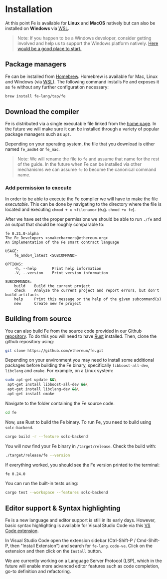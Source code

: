 # Installation

At this point Fe is available for **Linux** and **MacOS** natively but can also be installed on **Windows** via [WSL](https://learn.microsoft.com/en-us/windows/wsl/about).

> Note: If you happen to be a Windows developer, consider getting involved
> and help us to support the Windows platform natively. [Here would be a good place to start.](https://github.com/ethereum/fe/issues/62)

## Package managers

Fe can be installed from [Homebrew](https://brew.sh/). Homebrew is available for Mac, Linux and Windows (via [WSL](https://learn.microsoft.com/en-us/windows/wsl/about)). The following command installs Fe and exposes it as `fe` without any further configuration necessary:

```sh
brew install fe-lang/tap/fe
```

## Download the compiler

Fe is distributed via a single executable file linked from the [home page](https://fe-lang.org). In the future we will make sure it can be installed through a variety of popular package managers such as `apt`.

Depending on your operating system, the file that you download is either named `fe_amd64` or `fe_mac`.

> Note: We will rename the file to `fe` and assume that name for the rest of the guide. In the future when Fe can be installed via other mechanisms we can assume `fe` to become the canonical command name.

### Add permission to execute

In order to be able to execute the Fe compiler we will have to make the file *executable*. This can be done by navigating to the directory where the file is located and executing `chmod + x <filename>` (e.g. `chmod +x fe`).

After we have set the proper permissions we should be able to run `./fe` and an output that should be roughly comparable to:

```
fe 0.21.0-alpha
The Fe Developers <snakecharmers@ethereum.org>
An implementation of the Fe smart contract language

USAGE:
    fe_amd64_latest <SUBCOMMAND>

OPTIONS:
    -h, --help       Print help information
    -V, --version    Print version information

SUBCOMMANDS:
    build    Build the current project
    check    Analyze the current project and report errors, but don't build artifacts
    help     Print this message or the help of the given subcommand(s)
    new      Create new fe project
```


## Building from source

You can also build Fe from the source code provided in our Github [repository](https://github.com/ethereum/fe). To do this you will need to have [Rust](https://www.rust-lang.org/tools/install) installed. Then, clone the github repository using:

```sh
git clone https://github.com/ethereum/fe.git
```

Depending on your environment you may need to install some additional packages before building the Fe binary, specifically `libboost-all-dev`, `libclang` and `cmake`. For example, on a Linux system:

```sh
sudo apt-get update &&\
 apt-get install libboost-all-dev &&\
 apt-get install libclang-dev &&\
 apt-get install cmake
```

Navigate to the folder containing the Fe source code.

```sh
cd fe
```

Now, use Rust to build the Fe binary. To run Fe, you need to build using `solc-backend`.

```sh
cargo build -r --feature solc-backend
```

You will now find your Fe binary in `/target/release`. Check the build with:

```sh
./target/release/fe --version
```

If everything worked, you should see the Fe version printed to the terminal:

```sh
fe 0.24.0
```

You can run the built-in tests using:

```sh
cargo test --workspace --features solc-backend
```


## Editor support & Syntax highlighting

Fe is a new language and editor support is still in its early days. However, basic syntax highlighting is available for Visual Studio Code via this [VS Code extension](https://marketplace.visualstudio.com/items?itemName=fe-lang.code-ve).

In Visual Studio Code open the extension sidebar (Ctrl-Shift-P / Cmd-Shift-P, then "Install Extension") and search for `fe-lang.code-ve`. Click on the extension and then click on the `Install` button.

We are currently working on a Language Server Protocol (LSP), which in the future will enable more advanced editor features such as code completion, go-to definition and refactoring.
